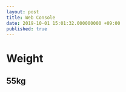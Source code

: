 ```yaml
---
layout: post
title: Web Console
date: 2019-10-01 15:01:32.000000000 +09:00
published: true
---
```


# Weight
## 55kg





